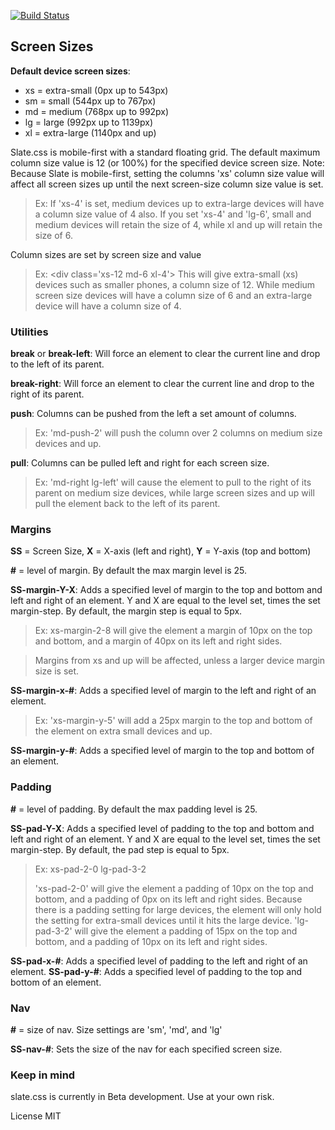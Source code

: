 [![Build Status](https://travis-ci.org/thomashare/slatecss.svg?branch=master)](https://travis-ci.org/thomashare/slatecss)

## Screen Sizes

**Default device screen sizes**:

- xs = extra-small (0px up to 543px)
- sm = small (544px up to 767px)
- md = medium (768px up to 992px)
- lg = large (992px up to 1139px)
- xl = extra-large (1140px and up)

Slate.css is mobile-first with a standard floating grid. The default maximum column size value is 12 (or 100%) for the specified device screen size.
Note: Because Slate is mobile-first, setting the columns 'xs' column size value will affect all screen sizes up until the next screen-size column size value is set.

> Ex: If 'xs-4' is set, medium devices up to extra-large devices will have a column size value of 4 also. If you set 'xs-4' and 'lg-6', small and medium devices will retain the size of 4, while xl and up will retain the size of 6.

Column sizes are set by screen size and value

> Ex: &lt;div class='xs-12 md-6 xl-4'&gt;
This will give extra-small (xs) devices such as smaller phones, a column size of 12. While medium screen size devices will have a column size of 6 and an extra-large device will have a column size of 4.

### Utilities

**break** or **break-left**: Will force an element to clear the current line and drop to the left of its parent.

**break-right**: Will force an element to clear the current line and drop to the right of its parent.

**push**: Columns can be pushed from the left a set amount of columns.

> Ex: 'md-push-2' will push the column over 2 columns on medium size devices and up.

**pull**: Columns can be pulled left and right for each screen size.

> Ex: 'md-right lg-left' will cause the element to pull to the right of its parent on medium size devices, while large screen sizes and up will pull the element back to the left of its parent.

### Margins

**SS** = Screen Size, **X** = X-axis (left and right), **Y** = Y-axis (top and bottom)

**\#** = level of margin. By default the max margin level is 25.

**SS-margin-Y-X**: Adds a specified level of margin to the top and bottom and left and right of an element. Y and X are equal to the level set, times the set margin-step. By default, the margin step is equal to 5px.

> Ex: xs-margin-2-8 will give the element a margin of 10px on the top and bottom, and a margin of 40px on its left and right sides.

> Margins from xs and up will be affected, unless a larger device margin size is set.

**SS-margin-x-#**: Adds a specified level of margin to the left and right of an element.

> Ex: 'xs-margin-y-5' will add a 25px margin to the top and bottom of the element on extra small devices and up.

**SS-margin-y-#**: Adds a specified level of margin to the top and bottom of an element.

### Padding

**\#** = level of padding. By default the max padding level is 25.

**SS-pad-Y-X**: Adds a specified level of padding to the top and bottom and left and right of an element. Y and X are equal to the level set, times the set margin-step. By default, the pad step is equal to 5px.

> Ex: xs-pad-2-0 lg-pad-3-2</p>
> 'xs-pad-2-0' will give the element a padding of 10px on the top and bottom, and a padding of 0px on its left and right sides. Because there is a padding setting for large devices, the element will only hold the setting for extra-small devices until it hits the large device.
> 'lg-pad-3-2' will give the element a padding of 15px on the top and bottom, and a padding of 10px on its left and right sides.

**SS-pad-x-#**: Adds a specified level of padding to the left and right of an element.
**SS-pad-y-#**: Adds a specified level of padding to the top and bottom of an element.

### Nav

**\#** = size of nav. Size settings are 'sm', 'md', and 'lg'</p>

**SS-nav-#**: Sets the size of the nav for each specified screen size.</p>

### Keep in mind

slate.css is currently in Beta development. Use at your own risk.

License MIT
